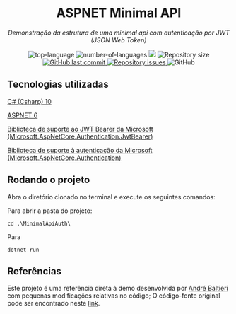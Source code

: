 <h1 align="center">ASPNET Minimal API</h1>
<p align="center"><i>Demonstração da estrutura de uma minimal api com autenticação por JWT (JSON Web Token)</i></p>
<p align="center" display="inline-block">
  <img src="https://img.shields.io/github/languages/top/BrewertonSantos/ASPNET-Minimal-API" alt="top-language"/>
  <img src="https://img.shields.io/github/languages/count/BrewertonSantos/ASPNET-Minimal-API.svg" alt="number-of-languages"/>
  <a href="https://www.codacy.com/gh/BrewertonSantos/ASPNET-Minimal-API/dashboard?utm_source=github.com&amp;utm_medium=referral&amp;utm_content=BrewertonSantos/ASPNET-Minimal-API&amp;utm_campaign=Badge_Grade"><img src="https://app.codacy.com/project/badge/Grade/a148a172d5b6471098a0f0166b08e542"/></a>
  <img alt="Repository size" src="https://img.shields.io/github/repo-size/BrewertonSantos/ASPNET-Minimal-API.svg">
  <a href="https://github.com/BrewertonSantos/ASPNET-Minimal-API/commits/master">
    <img alt="GitHub last commit" src="https://img.shields.io/github/last-commit/BrewertonSantos/ASPNET-Minimal-API.svg">
  </a>

  <a href="https://github.com/Editora-Artigos/article-model">
    <img alt="Repository issues" src="https://img.shields.io/github/issues/BrewertonSantos/ASPNET-Minimal-API.svg">
  </a>

  <img alt="GitHub" src="https://img.shields.io/github/license/BrewertonSantos/ASPNET-Minimal-API.svg">
  </p>
</p>

##  Tecnologias utilizadas
[C# (Csharp) 10](https://devblogs.microsoft.com/dotnet/welcome-to-csharp-10/)

[ASPNET 6](https://dotnet.microsoft.com/en-us/download/dotnet/6.0)

[Biblioteca de suporte ao JWT Bearer da Microsoft (Microsoft.AspNetCore.Authentication.JwtBearer)](https://www.nuget.org/packages/Microsoft.AspNetCore.Authentication.JwtBearer/7.0.0-preview.3.22178.4)

[Biblioteca de suporte à autenticação da Microsoft (Microsoft.AspNetCore.Authentication)](https://www.nuget.org/packages/Microsoft.AspNetCore.Authentication/)

## Rodando o projeto

Abra o diretório clonado no terminal e execute os seguintes comandos:

Para abrir a pasta do projeto:

```console
cd .\MinimalApiAuth\
```

Para

```console
dotnet run
```

## Referências

Este projeto é uma referência direta à demo desenvolvida por [André Baltieri](https://github.com/andrebaltieri) com pequenas modificações relativas no código; O código-fonte original pode ser encontrado neste [link](https://github.com/andrebaltieri/minimal-apis-auth-jwt-bearer).
